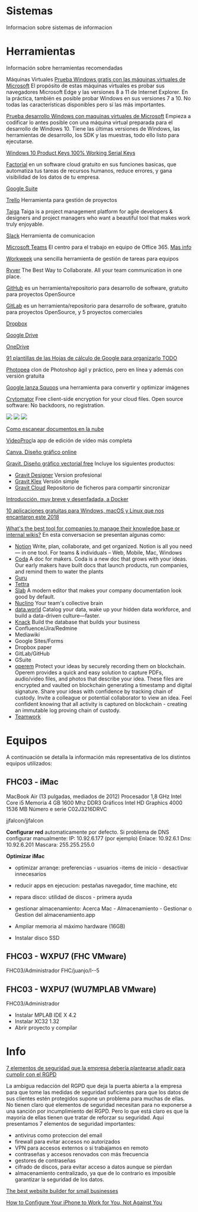 # Sistemas
Informacion sobre sistemas de informacion

# Herramientas
Información sobre herramientas recomendadas

Máquinas Virtuales
[Prueba Windows gratis con las máquinas virtuales de Microsoft](https://developer.microsoft.com/en-us/microsoft-edge/tools/vms/) El propósito de estas máquinas virtuales es probar sus navegadores Microsoft Edge y las versiones 8 a 11 de Internet Explorer. En la práctica, también es posible probar Windows en sus versiones 7 a 10. No todas las características disponibles pero sí las más importantes.

[Prueba desarrollo Windows con maquinas virtuales de Microsoft](https://developer.microsoft.com/es-es/windows/downloads/virtual-machines)
Empieza a codificar lo antes posible con una máquina virtual preparada para el desarrollo de Windows 10. Tiene las últimas versiones de Windows, las herramientas de desarrollo, los SDK y las muestras, todo ello listo para ejecutarse.

[Windows 10 Product Keys 100% Working Serial Keys](https://www.softwarebeam.com/2016/08/windows-10-product-keys-serial-keys.html)

[Factorial](https://factorialhr.es/) en un software cloud gratuito en sus funciones basicas, que automatiza tus tareas de recursos humanos, reduce errores, y gana visibilidad de los datos de tu empresa.

[Google Suite]()

[Trello](https://trello.com/) Herramienta para gestión de proyectos

[Taiga](https://taiga.io/) Taiga is a project management platform for agile developers & designers and project managers who want a beautiful tool that makes work truly enjoyable.

[Slack](https://slack.com) Herramienta de comunicacion

[Microsoft Teams](https://products.office.com/es-es/microsoft-teams/group-chat-software) El centro para el trabajo en equipo de Office 365. [Mas info](https://www.genbeta.com/actualidad/microsoft-teams-supera-uso-a-slack-demuestra-que-se-puede-llegar-tarde-sabes-como)

[Workweek](https://wwwhatsnew.com/2018/12/24/workweek-una-sencilla-herramienta-de-gestion-de-tareas-para-equipos/) una sencilla herramienta de gestión de tareas para equipos

[Ryver](https://ryver.com) The Best Way to Collaborate. All your team communication in one place.

[GitHub](https://github.com) es un herramienta/repositorio para desarrollo de software, gratuito para proyectos OpenSource

[GitLab](https://about.gitlab.com/) es un herramienta/repositorio para desarrollo de software, gratuito para proyectos OpenSource, y 5 proyectos comerciales

[Dropbox]()

[Google Drive]()

[OneDrive]()

[91 plantillas de las Hojas de cálculo de Google para organizarlo TODO](https://www.xataka.com/basics/plantillas-hojas-calculos-google-para-organizarlo-todo)

[Photopea](https://www.microsiervos.com/archivo/arte-y-diseno/photopea-photoshop-en-linea-gratis.html) clon de Photoshop ágil y práctico, pero en línea y además con versión gratuita

[Google lanza Squoos](https://m.genbeta.com/multimedia/google-lanza-squoosh-herramienta-para-convertir-optimizar-imagenes/amp) una herramienta para convertir y optimizar imágenes

[Crytomator](https://cryptomator.org) Free client-side encryption for your cloud files.
Open source software: No backdoors, no registration.

![](https://cryptomator.org/img/stage/smartphone.png)
![](https://cryptomator.org/img/stage/logo.png)
![](https://cryptomator.org/img/stage/cloud.png)

[Como escanear documentos en la nube](https://elandroidelibre.elespanol.com/2018/10/como-escanear-documentos-con-el-movil.html)

[VideoProc](https://www.actualidadiphone.com/consigue-gratis-videoproc-la-app-de-edicion-de-video-mas-completa/)la app de edición de vídeo más completa

[Canva. Diseño gráfico online](https://www.canva.com/)

[Gravit. Diseño gráfico vectorial free](https://webdesignledger.com/46016-2/) Incluye los siguientes productos:
* [Gravit Designer](https://designer.io/?_ga=2.89018463.53520051.1543333657-1034869283.1543333657) Version profesional
* [Gravit Klex](https://klex.io/?_ga=2.63380459.53520051.1543333657-1034869283.1543333657) Versión simple
* [Gravit Cloud](https://gravit.io/cloud/) Repositorio de ficheros para compartir sincronizar

[Introducción, muy breve y desenfadada, a Docker](https://blog.irontec.com/introduccion-muy-breve-y-desenfadada-a-docker/)

[10 aplicaciones gratuitas para Windows, macOS y Linux que nos encantaron este 2018](https://www.genbeta.com/herramientas/10-aplicaciones-gratuitas-para-windows-macos-linux-que-nos-encantaron-este-2018)

[What's the best tool for companies to manage their knowledge base or internal wikis?](https://twitter.com/brian_armstrong/status/1082383458695966720?s=11) En esta conversacion se presentan algunas como:
* [Notion](https://www.notion.so/) Write, plan, collaborate, and get organized. Notion is all you need — in one tool. For teams & individuals – Web, Mobile, Mac, Windows
* [Coda](https://coda.io/welcome) A doc for makers. Coda is a new doc that grows with your ideas. Our early makers have built docs that launch products, run companies, and remind them to water the plants
* [Guru](https://www.getguru.com/)
* [Tettra](https://tettra.co/)
* [Slab](https://slab.com/) A modern editor that makes your company documentation look good by default.
* [Nuclino](https://www.nuclino.com/) Your team's collective brain
* [data.world](https://data.world/) Catalog your data, wake up your hidden data workforce, and build a data-driven culture—faster.
* [Knack](https://www.knack.com/) Build the database that builds your business
* Confluence/Jira/Redmine
* Mediawiki
* Google Sites/Forms
* Dropbox paper
* GitLab/GitHub
* GSuite
* [operem](https://www.operem.com/) Protect your ideas by securely recording them on blockchain.
Operem provides a quick and easy solution to capture PDFs, audio/video files, and photos that describe your idea. These files are encrypted and vaulted on blockchain generating a timestamp and digital signature.
Share your ideas with confidence by tracking chain of custody.
Invite a colleague or potential collaborator to view an idea. Feel confident knowing that all activity is captured on blockchain - creating an immutable log proving chain of custody.
* [Teamwork](https://www.teamwork.com/)

# Equipos
A continuación se detalla la información más representativa de los distintos equipos utilizados:

## FHC03 - iMac
MacBook Air (13 pulgadas, mediados de 2012)
Procesador 1,8 GHz Intel Core i5
Memoria 4 GB 1600 Mhz DDR3
Gráficos Intel HD Graphics 4000 1536 MB
Número e serie C02J3216DRVC

jjfalcon/jjfalcon

**Configurar red** automaticamente por defecto. Si problema de DNS configurar manualmente:
IP: 10.92.6.177 (por ejemplo)
Enlace: 10.92.6.1
Dns: 10.92.6.201
Mascara: 255.255.255.0

**Optimizar iMac**
- optimizar arranqe: preferencias - usuarios -items de inicio - desactivar innecesarios
- reducir apps en ejecucion: pestañas navegador, time machine, etc
- repara disco: utilidad de discos - primera ayuda
- gestionar almacenamiento: Acerca Mac - Almacenamiento - Gestionar o Gestion del almacenamiento.app 

- Ampliar memoria al máximo hardware (16GB)
- Instalar disco SSD

## FHC03 - WXPU7 (FHC VMware)
FHC03/Administrador
FHC/juanjo/I--5

## FHC03 - WXPU7 (WU7MPLAB VMware)
FHC03/Administrador
- Instalar MPLAB IDE X 4.2
- Instalar XC32 1.32
- Abrir proyecto y compilar

# Info

[7 elementos de seguridad que la empresa debería plantearse añadir para cumplir con el RGPD](https://www.pymesyautonomos.com/legalidad/7-elementos-seguridad-que-empresa-deberia-plantearse-anadir-para-cumplir-rgpd)

La ambigua redacción del RGPD que deja la puerta abierta a la empresa para que tome las medidas de seguridad suficientes para que los datos de sus clientes estén protegidos supone un problema para muchas de ellas. No tienen claro qué elementos de seguridad necesitan para no exponerse a una sanción por incumplimiento del RGPD. Pero lo que está claro es que la mayoría de ellas tienen que tratar de reforzar su seguridad. Aquí presentamos 7 elementos de seguridad importantes:
* antivirus como proteccion del email
* firewall para evitar accesos no autorizados
* VPN para accesos externos o si trabajamos en remoto
* contraseñas y accesos renovados con más frecuencia
* gestores de contraseñas
* cifrado de discos, para evitar acceso a datos aunque se pierdan
* almacenamiento centralizado, ya que de lo contrario es imposible garantizar la seguridad de los datos.

[The best website builder for small businesses ](https://www.engadget.com/2018/07/22/the-best-website-builder-for-small-businesses/)

[How to Configure Your iPhone to Work for You, Not Against You](https://betterhumans.coach.me/how-to-set-up-your-iphone-for-productivity-focus-and-your-own-longevity-bb27a68cc3d8)

